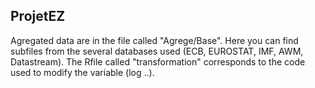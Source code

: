 ## ProjetEZ

Agregated data are in the file called "Agrege/Base". Here you can find subfiles from the several databases used (ECB, EUROSTAT, IMF, AWM, Datastream). The Rfile called "transformation" corresponds to the code used to modify the variable (log ..). 
